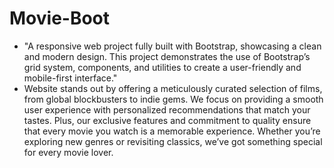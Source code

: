 # Movie-Boot
- "A responsive web project fully built with Bootstrap, showcasing a clean and modern design. This project demonstrates the use of Bootstrap’s grid system, components, and utilities to create a user-friendly and mobile-first interface."
- Website stands out by offering a meticulously curated selection of films, from global blockbusters to indie gems. We focus on providing a smooth user experience with personalized recommendations that match your tastes. Plus, our exclusive features and commitment to quality ensure that every movie you watch is a memorable experience. Whether you’re exploring new genres or revisiting classics, we’ve got something special for every movie lover.
